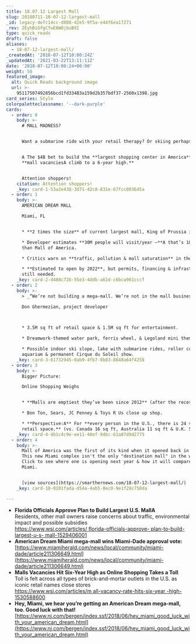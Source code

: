 ```yaml
---
title: 18.07.12 Largest Mall
slug: 20180711-18-07-12-largest-mall
_id: legacy-4efc14cc-d808-42e5-9f5a-e44f6ea17271
_rev: ZEyhBiGfgCfwE8WOjbuB9I
type: quick_reads
draft: false
aliases:
  - 18-07-12-largest-mall/
_createdAt: '2018-07-12T10:00:24Z'
_updatedAt: '2021-03-22T13:11:11Z'
date: '2018-07-12T10:00:24+00:00'
weight: 50
featured_image:
  alt: Quick Reads background image
  url: >-
    95117507492856bcd1fd33483a159d2b357bdf37-2560x1398.jpg
card_series: Style
colorpaletteclassname: '--dark-purple'
cards:
  - order: 0
    body: >-
      # MALL MADNESS?


      Want a submarine ride with your retail therapy? Or skiing perhaps?


      A The $4B bet to build the **largest shopping center in America**, even as
      **mall vacanciesA climb to a 6-year high.**


      Attention shoppers!
    citation: Attention shoppers!
    _key: card-1-53a2e438-3d71-42c8-831e-67fcc003645a
  - order: 1
    body: >-
      AMERICAN DREAM MALL  

      Miami, FL


      * **2 times the size** of current largest mall, King of Prussia in PA.

      * Developer estimates **30M people will visit/year –**A that’s 10M less
      than Mall of America.

      * Critics warn on **traffic, pollution & mall saturation** in the area.

      * **Estimated to open by 2022**, but permits, financing & infrastructure
      still needed.
    _key: card-2-d488c72b-55e3-4ddb-a61d-c6bca961cccf
  - order: 2
    body: >-
      > _“We’re not building a mega-mall. We’re not in the mall business.”_  

      Don Ghermezian, project developer  
        


      * 3.5M sq ft of retail space & 1.5M sq ft for entertainment.

      * Dreamwork-themed water park, ferris wheel, & Legoland mini theme park.

      * Possible indoor ski slope, lake with submarine rides, roller coaster,
      aquarium & permanent Cirque du Soleil show.
    _key: card-3-61732945-0ab9-4fb7-8b83-8848a64f4258
  - order: 3
    body: >-
      Bigger Picture:  

      Online Shopping Weighs


      * **Malls are emptiest they’ve been since 2012** (after the recession).

      * Bon Ton, Sears, JC Penney & Toys R Us close up shop.

      * **Perspective:A** For **every person in the U.S., there is 24 sq ft of
      retail space.** (vs. Canada 16 sq ft, Australia 11 sq ft & U.K. 5 sq ft)
    _key: card-4-4b1c4c9e-ee11-48ef-9d6c-61a87d942775
  - order: 4
    body: >-
      Mall of America was the first of its kind when it opened back in 1992.
      This new Miami complex isn't the only "destination mall" in the works.
      Click to see where one is opening next year & how it will compare to
      Miami.


      [view sources](https://smarthernews.com/18-07-12-largest-mall/)
    _key: card-10-0101fada-d54a-4ab5-8ec0-9e1f28c750da

---
```

* **Florida Officials Approve Plan to Build Largest U.S. MallA**  
Residents, other mall owners raise concerns about traffic, environmental impact and possible subsidies  
[https://www.wsj.com/articles/ florida-officials-approve- plan-to-build-largest-u-s- mall-1529406001](https://www.wsj.com/articles/)
* **American Dream Miami mega-mall wins Miami-Dade approval vote:**  
[https://www.miamiherald.com/news/local/community/miami-dade/article211306649.html](https://www.miamiherald.com/news/local/community/miami-dade/article211306649.html)
* **Malls Vacancies Hit Six-Year High as Online Shopping Takes a Toll**  
Toll is felt across all types of brick-and-mortar outlets in the U.S. as iconic retail names close stores  
[https://www.wsj.com/articles/m all-vacancy-rate-hits-six-year -high-1530588600](https://www.wsj.com/articles/m)
* **Hey, Miami, we hear you’re getting an American Dream mega-mall, too. Good luck with that!**  
[https://www.nj.com/bergen/index.ssf/2018/06/hey_miami_good_luck_with_your_american_dream.html](https://www.nj.com/bergen/index.ssf/2018/06/hey_miami_good_luck_with_your_american_dream.html)